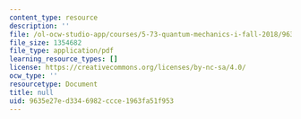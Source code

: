 ```yaml
---
content_type: resource
description: ''
file: /ol-ocw-studio-app/courses/5-73-quantum-mechanics-i-fall-2018/9635e27ed3346982ccce1963fa51f953_MIT5_73F18_Lec24.pdf
file_size: 1354682
file_type: application/pdf
learning_resource_types: []
license: https://creativecommons.org/licenses/by-nc-sa/4.0/
ocw_type: ''
resourcetype: Document
title: null
uid: 9635e27e-d334-6982-ccce-1963fa51f953
---
```

